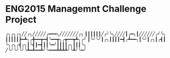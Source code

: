 # ENG2015 Managemnt Challenge Project


╭╮╭╮╭╮╱╱╭╮╱╱╱╱╱╭━━━╮╱╱╱╱╱╱╱╭╮
┃┃┃┃┃┃╱╭╯╰╮╱╱╱╱┃╭━╮┃╱╱╱╱╱╱╭╯╰╮
┃┃┃┃┃┣━┻╮╭╋━━┳━┫╰━━┳╮╭┳━━┳┻╮╭╯
┃╰╯╰╯┃╭╮┃┃┃┃━┫╭┻━━╮┃╰╯┃╭╮┃╭┫┃
╰╮╭╮╭┫╭╮┃╰┫┃━┫┃┃╰━╯┃┃┃┃╭╮┃┃┃╰╮
╱╰╯╰╯╰╯╰┻━┻━━┻╯╰━━━┻┻┻┻╯╰┻╯╰━╯
